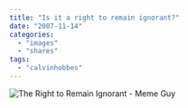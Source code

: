 ```yaml
---
title: "Is it a right to remain ignorant?"
date: "2007-11-14"
categories: 
  - "images"
  - "shares"
tags: 
  - "calvinhobbes"
---
```


![The Right to Remain Ignorant - Meme Guy](https://external-content.duckduckgo.com/iu/?u=https%3A%2F%2Fmemeguy.com%2Fphotos%2Fimages%2Fthe-right-to-remain-ignorant-454448.jpg&f=1&nofb=1)
